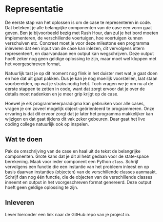 # Representatie

De eerste stap van het oplossen is om de case te representeren in code. Dat betekent je alle belangrijke componenten van de case een vorm gaat geven. Ben je bijvoorbeeld bezig met Rush Hour, dan zul je het bord moeten implementeren, de verschillende voertuigen, hoe voertuigen kunnen verschuiven etc. Concreet moet je voor deze milestone een programma inleveren dat een input van de case kan inlezen, dit vervolgens intern representeert, en daarvandaan een output kan wegschrijven. Deze output hoeft zeker nog geen geldige oplossing te zijn, maar moet wel kloppen met het voorgeschreven format.

Natuurlijk tast je op dit moment nog flink in het duister met wat je gaat doen en hoe dat uit gaat pakken. Dus je kan je nog moeilijk voorstellen, laat staan voorbereiden, op wat je straks nodig hebt. Toch vragen we je om nu al de eerste stappen te zetten in code, want dat zorgt ervoor dat je over de details moet nadenken en je meer grip krijgt op de case.

Hoewel je elk programmeerparadigma kan gebruiken voor alle cases, vragen je om zoveel mogelijk object-geörienteerd te programmeren. Onze ervaring is dat dit ervoor zorgt dat je later het programma makkelijker kan wijzigen en dat gaat tijdens dit vak zeker gebeuren. Daar gaat het live coding college natuurlijk ook op inspelen.

## Wat te doen

Pak de omschrijving van de case en haal uit de tekst de belangrijke componenten. Grote kans dat je dit al hebt gedaan voor de state-space berekening. Maak voor ieder component een Python `class`. Schrijf vervolgens een functie die een instantie van het probleem inleest en op basis daarvan instanties (objecten) van de verschillende classes aanmaakt. Schrijf dan nog één functie, die de objecten van de verschillende classes inneemt en output in het voorgeschreven format genereerd. Deze output hoeft geen geldige oplossing te zijn.

## Inleveren

Lever hieronder een link naar de GitHub repo van je project in.